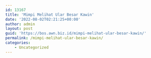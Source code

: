```yaml
---
id: 13167
title: 'Mimpi Melihat Ular Besar Kawin'
date: '2022-08-02T02:21:25+00:00'
author: admin
layout: post
guid: 'https://bos.awn.biz.id/mimpi-melihat-ular-besar-kawin/'
permalink: /mimpi-melihat-ular-besar-kawin/
categories:
    - Uncategorized
---
```


